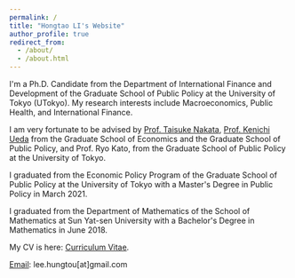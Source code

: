 ```yaml
---
permalink: /
title: "Hongtao LI's Website"
author_profile: true
redirect_from: 
  - /about/
  - /about.html
---
```


I'm a Ph.D. Candidate from the Department of International Finance and Development of the Graduate School of Public Policy at the University of Tokyo (UTokyo). My research interests include Macroeconomics, Public Health, and International Finance.

I am very fortunate to be advised by [Prof. Taisuke Nakata](https://sites.google.com/site/taisukenakata/), [Prof. Kenichi Ueda](https://sites.google.com/view/kenichi-ueda/home?authuser=0) from the Graduate School of Economics and the Graduate School of Public Policy, and Prof. Ryo Kato, from the Graduate School of Public Policy at the University of Tokyo.

I graduated from the Economic Policy Program of the Graduate School of Public Policy at the University of Tokyo with a Master's Degree in Public Policy in March 2021.

I graduated from the Department of Mathematics of the School of Mathematics at Sun Yat-sen University with a Bachelor's Degree in Mathematics in June 2018.

My CV is here: [Curriculum Vitae](../files/CV_Hongtao_LI_202410.pdf).

[Email](lee.hungtou@gmail.com): lee.hungtou[at]gmail.com  


